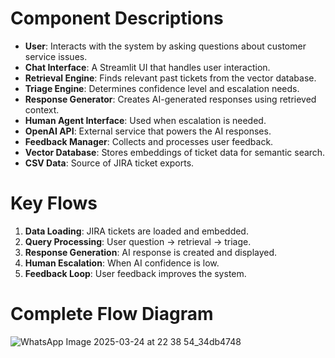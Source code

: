 # Component Descriptions

- **User**: Interacts with the system by asking questions about customer service issues.
- **Chat Interface**: A Streamlit UI that handles user interaction.
- **Retrieval Engine**: Finds relevant past tickets from the vector database.
- **Triage Engine**: Determines confidence level and escalation needs.
- **Response Generator**: Creates AI-generated responses using retrieved context.
- **Human Agent Interface**: Used when escalation is needed.
- **OpenAI API**: External service that powers the AI responses.
- **Feedback Manager**: Collects and processes user feedback.
- **Vector Database**: Stores embeddings of ticket data for semantic search.
- **CSV Data**: Source of JIRA ticket exports.

# Key Flows

1. **Data Loading**: JIRA tickets are loaded and embedded.
2. **Query Processing**: User question → retrieval → triage.
3. **Response Generation**: AI response is created and displayed.
4. **Human Escalation**: When AI confidence is low.
5. **Feedback Loop**: User feedback improves the system.


# Complete Flow Diagram
![WhatsApp Image 2025-03-24 at 22 38 54_34db4748](https://github.com/user-attachments/assets/e99e1fba-1d16-4b17-8902-2c10f66b1fc3)
